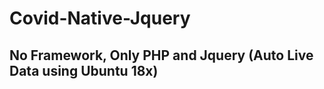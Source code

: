 # Covid-Native-Jquery

No Framework, Only PHP and Jquery (Auto Live Data using Ubuntu 18x)
---------------------------------

